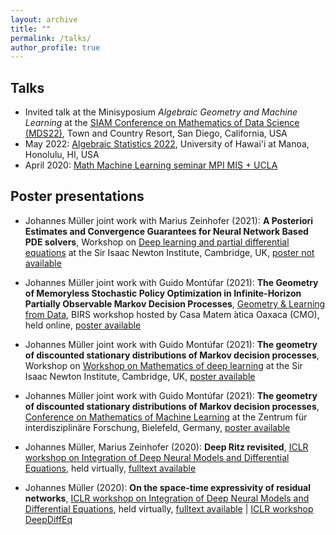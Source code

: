 ```yaml
---
layout: archive
title: ""
permalink: /talks/
author_profile: true
---
```



## Talks

* Invited talk at the Minisyposium  *Algebraic Geometry and Machine Learning* at the [SIAM Conference on Mathematics of Data Science (MDS22)](https://www.siam.org/conferences/cm/conference/mds22), Town and Country Resort, San Diego, California, USA
* May 2022: [Algebraic Statistics 2022](https://sites.google.com/iit.edu/as2022), University of Hawai'i at Manoa, Honolulu, HI, USA
* April 2020: [Math Machine Learning seminar MPI MIS + UCLA](https://www.mis.mpg.de/montufar/seminars/math-ml-seminar.html)

## Poster presentations

* Johannes Müller joint work with Marius Zeinhofer (2021):
**A Posteriori Estimates and Convergence Guarantees for Neural Network Based PDE solvers**,
Workshop on [Deep learning and partial differential equations](https://www.newton.ac.uk/event/mdlw03/) at the Sir Isaac Newton Institute, Cambridge, UK, 
[poster not available]()

* Johannes Müller joint work with Guido Montúfar (2021):
**The Geometry of Memoryless Stochastic Policy Optimization in Infinite-Horizon Partially Observable Markov Decision Processes**,
[Geometry & Learning from Data](http://www.birs.ca/events/2021/5-day-workshops/21w5239), BIRS workshop hosted by Casa Matem ́atica Oaxaca (CMO), held online, 
[poster available](/files/poster_geometry_stationary_distributions-2.pdf)

* Johannes Müller joint work with Guido Montúfar (2021):
**The geometry of discounted stationary distributions of Markov decision processes**,
Workshop on [Workshop on Mathematics of deep learning](https://www.newton.ac.uk/event/mdl/) at the Sir Isaac Newton Institute, Cambridge, UK,
[poster available](/files/poster_geometry_stationary_distributions.pdf)

* Johannes Müller joint work with Guido Montúfar (2021):
**The geometry of discounted stationary distributions of Markov decision processes**,
[Conference on Mathematics of Machine Learning](https://www.mis.mpg.de/calendar/conferences/2021/mml2021.html) at the Zentrum für interdisziplinäre Forschung, Bielefeld, Germany,
[poster available](/files/poster_geometry_stationary_distributions.pdf)

* Johannes Müller, Marius Zeinhofer (2020):
**Deep Ritz revisited**,
[ICLR workshop on Integration of Deep Neural Models and Differential Equations](http://iclr2020deepdiffeq.rice.edu/), held virtually, 
[fulltext available](https://arxiv.org/abs/1912.03937)

* Johannes Müller (2020):
**On the space-time expressivity of  residual  networks**,
[ICLR workshop on Integration of Deep Neural Models and Differential Equations](http://iclr2020deepdiffeq.rice.edu/), held virtually,
[fulltext available](https://arxiv.org/abs/1910.09599) | [ICLR workshop DeepDiffEq](http://iclr2020deepdiffeq.rice.edu/)

